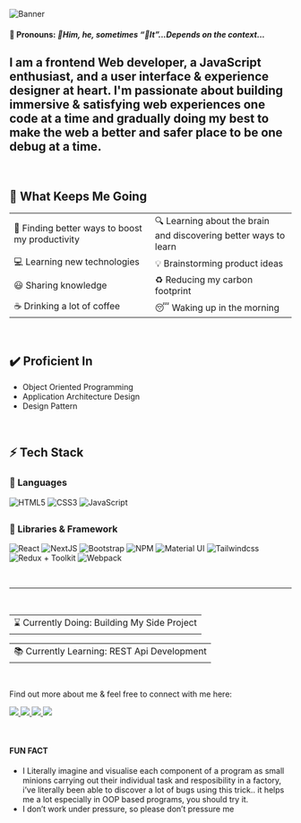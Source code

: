 ![Banner](/assets/Github%20banner.gif)

#### 📢 **Pronouns**: _👦Him, he, sometimes “📎It”...Depends on the context..._

I am a frontend Web developer, a JavaScript enthusiast, and a user interface & experience designer at heart. I'm passionate about building immersive & satisfying web experiences one code at a time and gradually doing my best to make the web a better and safer place to be one debug at a time.
--------------------------
  
<br/>

## 💨 What Keeps Me Going
<table>
<tr>
<td width="50%">
🎯 Finding better ways to boost my productivity
</td>
<td width="50%">
🔍 Learning about the brain and discovering better ways to learn
</td>
</tr>
<tr>
<td width="50%">
💻 Learning new technologies
</td>
<td width="50%">
💡 Brainstorming product ideas
</td>
</tr>
<tr>
<td width="50%">
😃 Sharing knowledge
</td>
<td width="50%">
♻️ Reducing my carbon footprint
</td>
</tr>
<tr>
<td width="50%">
☕ Drinking a lot of coffee
</td>
<td width="50%">
😴 Waking up in the morning
</td>
</tr>
</table>
<br/>

## ✔️ Proficient In
- Object Oriented Programming
- Application Architecture Design
- Design Pattern

<br/>


## ⚡ Tech Stack

### 🚀 Languages

![HTML5](https://img.shields.io/badge/HTML5-E34F26?style=for-the-badge&logo=html5&logoColor=white)
![CSS3](https://img.shields.io/badge/CSS3-1572B6?style=for-the-badge&logo=css3&logoColor=white)
![JavaScript](https://img.shields.io/badge/JavaScript-323330?style=for-the-badge&logo=javascript&logoColor=F7DF1E)

##

### 🧩 Libraries & Framework

![React](https://img.shields.io/badge/React-20232A?style=for-the-badge&logo=react&logoColor=61DAFB)
![NextJS](https://img.shields.io/badge/Nextjs-ffffff?style=for-the-badge&logo=Next.js&logoColor=00D8FF)
![Bootstrap](https://img.shields.io/badge/Bootstrap-563D7C?style=for-the-badge&logo=bootstrap&logoColor=white)
![NPM](https://img.shields.io/badge/npm-CB3837?style=for-the-badge&logo=npm&logoColor=white)
![Material UI](https://img.shields.io/badge/Material--UI-0081CB?style=for-the-badge&logo=material-ui&logoColor=white)
![Tailwindcss](https://img.shields.io/badge/TAILWINDCSS-0F172A?style=for-the-badge&logo=TAILWINDCSS)
![Redux + Toolkit](https://img.shields.io/badge/Redux-764abc?style=for-the-badge&logo=redux)
![Webpack](https://img.shields.io/badge/Webpack-2b3a42?style=for-the-badge&logo=webpack)

<br/>

--------------------------

<br/>

<table>
  <tr>
    <td>⌛ Currently Doing: Building My Side Project</td>
  </tr>
</table>
<table>
  <tr>
    <td> 📚 Currently Learning: REST Api Development </td>
  </tr>
</table>

<br/>
  

  
Find out more about me & feel free to connect with me here:
 <p align="left">
	<a href="https://www.linkedin.com/in/joshmillr/">
		<img src="https://img.shields.io/badge/LinkedIn-0077B5?style=for-the-badge&logo=linkedin&logoColor=white" />
	</a>
	<a href="https://twitter.com/josh4tech">
		<img src="https://img.shields.io/badge/Twitter-1DA1F2?style=for-the-badge&logo=twitter&logoColor=white" />
	</a>
        <a href="https://github.com/Josh-millr/">
		<img src="https://img.shields.io/badge/portfolio-1AA260?style=for-the-badge&logo=About.me&logoColor=white" />
	</a>
        <a href="mailto:joshuae.miller100@gmail.com">
		<img src="https://img.shields.io/badge/Gmail-D14836?style=for-the-badge&logo=gmail&logoColor=white" />
	</a>
</p>
  
<br/>
  
#### FUN FACT
- I Literally imagine and visualise each component of a program as small minions carrying out their individual task and resposibility in a factory, i’ve literally been able to discover a lot of bugs using this trick.. it helps me a lot especially in OOP based programs, you should try it.
- I don’t work under pressure, so please don’t pressure me
  
  
  
<!--        Fixing my brain & Busy trying to keep up with all the .js-esss...
      😤 damn, too many js-ess -->
